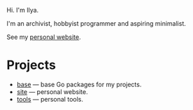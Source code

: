Hi. I'm Ilya.

I'm an archivist, hobbyist programmer and aspiring minimalist.

See my [personal website](https://astrophena.name).

# Projects

- [base](https://github.com/astrophena/base) — base Go packages for my projects.
- [site](https://github.com/astrophena/site) — personal website.
- [tools](https://github.com/astrophena/tools) — personal tools.